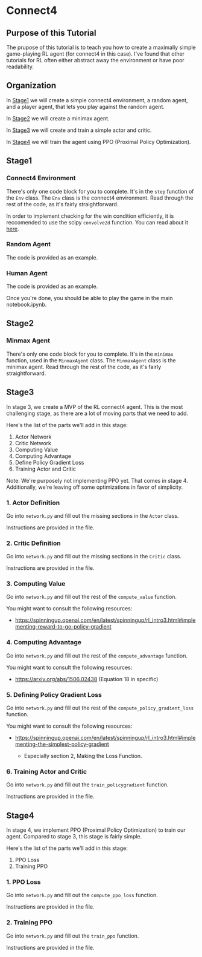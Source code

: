# Connect4
## Purpose of this Tutorial
The prupose of this tutorial is to teach you how to create a maximally simple game-playing RL agent (for connect4 in this case).
I've found that other tutorials for RL often either abstract away the environment or have poor readability.

## Organization
In [Stage1](#Stage1) we will create a simple connect4 environment, a random agent, and a player agent, that lets you play against the random agent.

In [Stage2](#Stage2) we will create a minimax agent.

In [Stage3](#Stage3) we will create and train a simple actor and critic.

In [Stage4](#Stage4) we will train the agent using PPO (Proximal Policy Optimization).

## Stage1

### Connect4 Environment
There's only one code block for you to complete. It's in the `step` function of the `Env` class. The `Env` class is the connect4 environment. Read through the rest of the code, as it's fairly straightforward.

In order to implement checking for the win condition efficiently, it is reccomended to use the scipy `convolve2d` function. You can read about it [here](https://docs.scipy.org/doc/scipy/reference/generated/scipy.signal.convolve2d.html).

### Random Agent
The code is provided as an example.

### Human Agent
The code is provided as an example.

Once you're done, you should be able to play the game in the main notebook.ipynb.

## Stage2

### Minmax Agent
There's only one code block for you to complete. It's in the `minimax` function, used in the `MinmaxAgent` class. The `MinmaxAgent` class is the minimax agent. Read through the rest of the code, as it's fairly straightforward.


## Stage3

In stage 3, we create a MVP of the RL connect4 agent.
This is the most challenging stage, as there are a lot of moving parts that we need to add.

Here's the list of the parts we'll add in this stage:
1. Actor Network
2. Critic Network
3. Computing Value
4. Computing Advantage
5. Define Policy Gradient Loss
6. Training Actor and Critic


Note: We're purposely not implementing PPO yet. That comes in stage 4. Additionally, we're leaving off some optimizations in favor of simplicity.


### 1. Actor Definition
Go into `network.py` and fill out the missing sections in the `Actor` class.

Instructions are provided in the file.

### 2. Critic Definition
Go into `network.py` and fill out the missing sections in the `Critic` class.

Instructions are provided in the file.

### 3. Computing Value
Go into `network.py` and fill out the rest of the `compute_value` function.

You might want to consult the following resources:
- https://spinningup.openai.com/en/latest/spinningup/rl_intro3.html#implementing-reward-to-go-policy-gradient

### 4. Computing Advantage
Go into `network.py` and fill out the rest of the `compute_advantage` function.

You might want to consult the following resources:
- https://arxiv.org/abs/1506.02438 (Equation 18 in specific)

### 5. Defining Policy Gradient Loss
Go into `network.py` and fill out the rest of the `compute_policy_gradient_loss` function.

You might want to consult the following resources:
- https://spinningup.openai.com/en/latest/spinningup/rl_intro3.html#implementing-the-simplest-policy-gradient
   
   - Especially section 2, Making the Loss Function.

### 6. Training Actor and Critic
Go into `network.py` and fill out the `train_policygradient` function.

Instructions are provided in the file.

## Stage4

In stage 4, we implement PPO (Proximal Policy Optimization) to train our agent.
Compared to stage 3, this stage is fairly simple.

Here's the list of the parts we'll add in this stage:
1. PPO Loss
2. Training PPO

### 1. PPO Loss
Go into `network.py` and fill out the `compute_ppo_loss` function.

Instructions are provided in the file.

### 2. Training PPO
Go into `network.py` and fill out the `train_ppo` function.

Instructions are provided in the file.